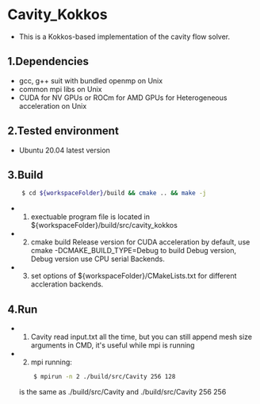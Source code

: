 # Cavity_Kokkos
- This is a Kokkos-based implementation of the cavity flow solver.

## 1.Dependencies 
- gcc, g++ suit with bundled openmp on Unix
- common mpi libs on Unix
- CUDA for NV GPUs or ROCm for AMD GPUs for Heterogeneous acceleration on Unix

## 2.Tested environment 
- Ubuntu 20.04 latest version

## 3.Build

````bash
	$ cd ${workspaceFolder}/build && cmake .. && make -j
````
- 1. exectuable program file is located in ${workspaceFolder}/build/src/cavity_kokkos
- 2. cmake build Release version for CUDA acceleration by default, use cmake -DCMAKE_BUILD_TYPE=Debug to build Debug version, Debug version use CPU serial Backends.
- 3. set options of ${workspaceFolder}/CMakeLists.txt for different accleration backends.

## 4.Run
- 1. Cavity read input.txt all the time, but you can still append mesh size arguments in CMD, it's useful while mpi is running
- 2. mpi running:
	````bash
		$ mpirun -n 2 ./build/src/Cavity 256 128
	````
	is the same as ./build/src/Cavity and ./build/src/Cavity 256 256